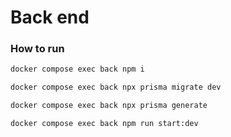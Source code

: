 # Back end 

### How to run

```bash
docker compose exec back npm i
```
```bash
docker compose exec back npx prisma migrate dev
```
```bash
docker compose exec back npx prisma generate
```
```bash
docker compose exec back npm run start:dev
```
